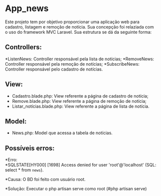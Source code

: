 # App_news


Este projeto tem por objetivo proporcionar uma aplicação web para cadastro, listagem e remoção de notícia. Sua concepção foi relaziada com o uso do framework MVC Laravel. Sua estrutura se dá da seguinte forma:

 Controllers:
 ------------------
*ListenNews: Controller responsável pela lista de notícias;
*RemoveNews: Controller responsável pela remoção de notícias;
*SubscribeNews: Controller responsável pelo cadastro de notícias.

 View:
 ------------------
* Cadastro.blade.php: View referente a página de cadastro de notícia;
* Remove.blade.php: View referente a página de remoção de notícia;
* Listar_notícias.blade.php: View referente a página de lista de notícia.

Model:
------------------
* News.php: Model que acessa a tabela de notícias.

Possíveis erros:
------------------
*Erro:  
 *SQLSTATE[HY000] [1698] Access denied for user 'root'@'localhost' (SQL: select * from `news`).

 *Causa: O BD foi feito com usuário root.

 *Solução: Executar o php  artisan serve como root (#php artisan serve)
